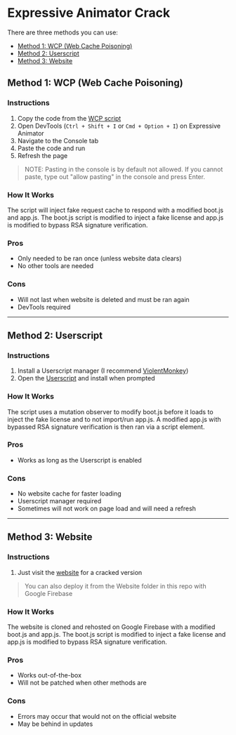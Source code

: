 # Expressive Animator Crack

There are three methods you can use:
- [Method 1: WCP (Web Cache Poisoning)](#method-1-wcp-web-cache-poisoning)
- [Method 2: Userscript](#method-2-userscript)
- [Method 3: Website](#method-3-website)

## Method 1: WCP (Web Cache Poisoning)
### Instructions
1. Copy the code from the [WCP script](https://raw.githubusercontent.com/danthekidd/Expressive-Animator-Crack/main/WCP/Expressive%20Animator%20Crack.js)
2. Open DevTools (`Ctrl + Shift + I` or `Cmd + Option + I`) on Expressive Animator
3. Navigate to the Console tab
4. Paste the code and run
5. Refresh the page

> NOTE: Pasting in the console is by default not allowed. If you cannot paste, type out "allow pasting" in the console and press Enter.

### How It Works
The script will inject fake request cache to respond with a modified boot.js and app.js. The boot.js script is modified to inject a fake license and app.js is modified to bypass RSA signature verification.

### Pros
- Only needed to be ran once (unless website data clears)
- No other tools are needed

### Cons
- Will not last when website is deleted and must be ran again
- DevTools required

---

## Method 2: Userscript
### Instructions
1. Install a Userscript manager (I recommend [ViolentMonkey](https://violentmonkey.github.io/))
2. Open the [Userscript](https://github.com/danthekidd/Expressive-Animator-Crack/raw/main/Userscript/Expressive%20Animator%20Crack.user.js) and install when prompted

### How It Works
The script uses a mutation observer to modify boot.js before it loads to inject the fake license and to not import/run app.js. A modified app.js with bypassed RSA signature verification is then ran via a script element.

### Pros
- Works as long as the Userscript is enabled

### Cons
- No website cache for faster loading
- Userscript manager required
- Sometimes will not work on page load and will need a refresh

---

## Method 3: Website
### Instructions
1. Just visit the [website](https://expressive-animator-cracked.web.app/) for a cracked version

> You can also deploy it from the Website folder in this repo with Google Firebase

### How It Works
The website is cloned and rehosted on Google Firebase with a modified boot.js and app.js. The boot.js script is modified to inject a fake license and app.js is modified to bypass RSA signature verification.

### Pros
- Works out-of-the-box
- Will not be patched when other methods are

### Cons
- Errors may occur that would not on the official website
- May be behind in updates
